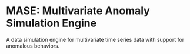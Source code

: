 # MASE: Multivariate Anomaly Simulation Engine

A data simulation engine for multivariate time series data with support for anomalous behaviors.